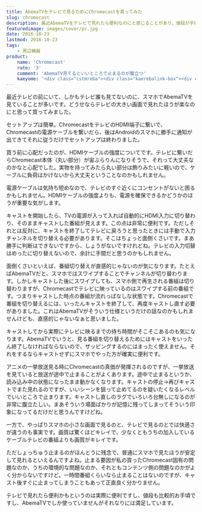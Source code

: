 ```yaml
---
title: AbemaTVをテレビで見るためにChromecastを買ってみた
slug: chromecast
description: 最近AbemaTVをテレビで見れたら便利なのにと感じることがあり、値段が手頃なのでChromecastを買ってみました。大画面で番組が見れるのは便利で、画質も思った以上に良かったです。ただし一挙放送を見ているとよく止まることが気になります。
featuredimage: images/cover/pc.jpg
date: 2016-10-23
lastmod: 2016-10-23
tags: 
    - 周辺機器
product:
    name: 'Chromecast'
    rate: '3'
    comment: 'AbemaTV見てるといいところで止まるのが腹立つ'
    kaeyome: '<div class="cstmreba"><div class="kaerebalink-box"><div class="kaerebalink-image"><a href="https://hb.afl.rakuten.co.jp/hgc/0cca1243.89e6eb08.0cca1244.bd141a7911b85a2b.54f625b8.11b85a2c.594e2eba/?pc=http%3A%2F%2Fitem.rakuten.co.jp%2Fbook%2F13610554%2F&m=http%3A%2F%2Fm.rakuten.co.jp%2Fbook%2Fi%2F17810393%2F" target="_blank" rel="nofollow" ><img src="https://thumbnail.image.rakuten.co.jp/@0_mall/book/cabinet/7508/0811571017508.jpg?_ex=128x128" style="border: none;" /></a></div><div class="kaerebalink-info"><div class="kaerebalink-name"><a href="https://hb.afl.rakuten.co.jp/hgc/0cca1243.89e6eb08.0cca1244.bd141a7911b85a2b.54f625b8.11b85a2c.594e2eba/?pc=http%3A%2F%2Fitem.rakuten.co.jp%2Fbook%2F13610554%2F&m=http%3A%2F%2Fm.rakuten.co.jp%2Fbook%2Fi%2F17810393%2F" target="_blank" rel="nofollow" >Chromecast ブラック</a><div class="kaerebalink-powered-date">posted with <a href="https://kaereba.com" rel="nofollow" target="_blank">カエレバ</a></div></div><div class="kaerebalink-detail"></div><div class="kaerebalink-link1"><div class="shoplinkrakuten"><a href="https://hb.afl.rakuten.co.jp/hgc/0e95387f.f2aef20d.0e953880.25e412bd/?pc=http%3A%2F%2Fsearch.rakuten.co.jp%2Fsearch%2Fmall%2FChromecast%2F-%2Ff.1-p.1-s.1-sf.0-st.A-v.2%3Fx%3D0%26scid%3Daf_ich_link_urltxt%26m%3Dhttp%3A%2F%2Fm.rakuten.co.jp%2F" target="_blank" rel="nofollow" >楽天市場</a></div><div class="shoplinkyahoo"><a href="https://ck.jp.ap.valuecommerce.com/servlet/referral?sid=3085416&pid=882193779&vc_url=http%3A%2F%2Fsearch.shopping.yahoo.co.jp%2Fsearch%3Fp%3DChromecast" target="_blank" rel="nofollow" >Yahooショッピング<img src="https://ad.jp.ap.valuecommerce.com/servlet/gifbanner?sid=3085416&pid=882193779" height="1" width="1" border="0"></a></div></div></div><div class="booklink-footer"></div></div></div>'
---
```


最近テレビの前にいて、しかもテレビ誰も見てないのに、スマホでAbemaTVを見ていることが多いです。どうせならテレビの大きい画面で見れたほうが楽なのにと思って買ってみました。

セットアップは簡単。ChromecastをテレビのHDMI端子に繋いで、Chromecastの電源ケーブルを繋いだら、後はAndroidのスマホに勝手に通知が出てきてそれに従うだけでセットアップは終わりました。

買う前に心配だったのが、HDMIケーブルの強度についてです。テレビに繋いだらChromecast本体（丸い部分）が宙ぶらりんになりそうで、それって大丈夫なのかなと心配でした。実物を持ってみたら丸い部分は飾りみたいに軽いので、ケーブルに負荷はかけないから大丈夫ということなのかもしれません。

電源ケーブルは気持ち短めなので、テレビのすぐ近くにコンセントがないと困るかもしれません。HDMIケーブルの強度よりも、電源を確保できるかどうかのほうが重要な気がします。

キャストを開始したら、TVの電源が入って入れば自動的にHDMI入力に切り替わり、そのままキャストした番組が見えます。この点は非常に便利です。ただしそれとは反対に、キャストを終了してテレビに戻ろうと思ったときには手動で入力チャンネルを切り替える必要があります。そこはちょっと面倒くさいです。まあ勝手に判断はできないですから、しょうがないですけれどね。テレビの入力切替はめったに切り替えないので、余計に手間だと思うのかもしれません。

面倒くさいといえば、番組切り替えが直感的じゃないのが気になります。たとえばAbemaTVだと、スマホではスワイプすることでチャンネルが切り替わります。しかしキャストした後にスワイプしても、スマホ側で再生される番組は切り替わりますが、Chromecastでテレビに映っているのはスワイプする前の番組です。つまりキャストした時点の番組が流れっぱなしな状態です。Chromecastで番組を切り替えるには、いったんキャストを終了して、再度キャストし直す必要がありました。これはAbemaTVがそういう仕様というだけの話なのかもしれませんけども、直感的じゃないなぁと思いました。

キャストしてから実際にテレビに映るまでの待ち時間がそこそこあるのも気になります。AbemaTVでいうと、見る番組を切り替えるためにはキャストをいったん終了しなければならないので、ザッピングするのにはまったく使えません。それをするならキャストせずにスマホでやった方が確実に便利です。

アニメの一挙放送見る時にChromecastの真価が発揮されるのですが、一挙放送を見ていると放送が途中で止まることがよくあります。途中で止まるというか、読み込み中の状態になったまま動かなくなります。キャストの停止→再びキャストでまた見れるのですが、いいシーンを狙って止めてるのを疑いたくなるレベルでいいところで止まります。キャストし直しのラグでいろいろ台無しになるのが非常に腹立たしい。まあそういう場面ばかりが記憶に残ってしまってそういう印象になってるだけだと思うんですけどね。

一方で、やっぱりスマホの小さな画面で見るのと、テレビで見るのとでは快適さが違うのも事実です。画質は驚くほどキレイで、少なくともうちの加入しているケーブルテレビの番組よりも画質がキレイです。

ただしょっちゅう止まるのがほんとうに残念で、普通にスマホで見たほうが安定して見れるといえるんですよね。止まる要因が私の買ったChromecast固有の問題なのか、うちの環境的な問題なのか、それともコンテンツ側の問題なのかがよく分からないですけど。一時間番組くらいなら止まることはないのですが、キャスト後すぐに止まってしまうこともあって正直良く分かりません。

テレビで見れたら便利かもというのは実際に便利ですし、値段も比較的お手頃ですし、AbemaTVでしか使っていませんがそれなりには満足しています。
